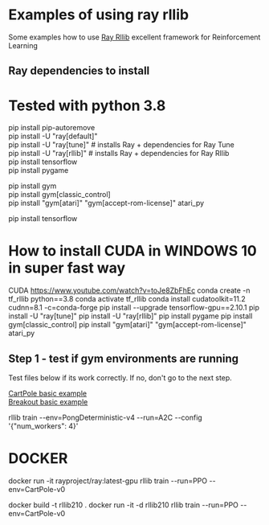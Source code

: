 # Examples of using ray rllib 

Some examples how to use [Ray Rllib](https://docs.ray.io/en/latest/rllib/index.html#) excellent framework for Reinforcement Learning


## Ray dependencies to install
# Tested with python 3.8
pip install pip-autoremove <br />
pip install -U "ray[default]"<br />
pip install -U "ray[tune]"  # installs Ray + dependencies for Ray Tune<br />
pip install -U "ray[rllib]"  # installs Ray + dependencies for Ray Rllib<br />
pip install tensorflow<br />
pip install pygame

pip install gym<br />
pip install gym[classic_control]<br />
pip install "gym[atari]" "gym[accept-rom-license]" atari_py<br />


pip install tensorflow
# How to install  CUDA in WINDOWS 10 in super fast way
 CUDA https://www.youtube.com/watch?v=toJe8ZbFhEc
conda create -n tf_rllib python==3.8
conda activate tf_rllib
conda install cudatoolkit=11.2 cudnn=8.1 -c=conda-forge
pip install --upgrade tensorflow-gpu==2.10.1
pip install -U "ray[tune]"
pip install -U "ray[rllib]"
pip install pygame
pip install gym[classic_control]
pip install "gym[atari]" "gym[accept-rom-license]" atari_py

## Step 1  - test if gym environments are running
Test files below if its work correctly. If no, don't go to the next step.

[CartPole basic example](01a_test_cartpole_env.py)<br />
[Breakout basic example](01b_test_breakout_env.py)<br />


rllib train --env=PongDeterministic-v4 --run=A2C --config '{"num_workers": 4}'
# DOCKER
docker run -it rayproject/ray:latest-gpu rllib train --run=PPO --env=CartPole-v0

docker build -t rllib210 .
docker run -it -d rllib210 rllib train --run=PPO --env=CartPole-v0   
